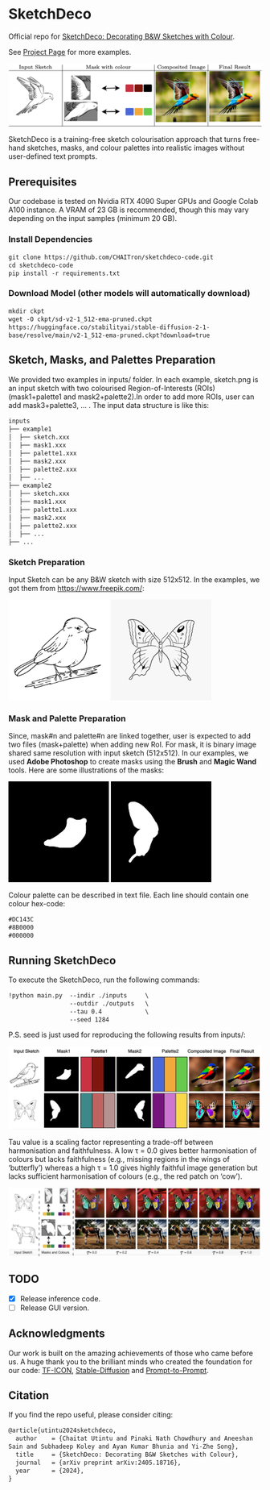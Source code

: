 # SketchDeco
Official repo for [SketchDeco: Decorating B&amp;W Sketches with Colour](https://arxiv.org/abs/2405.18716).

See [Project Page](https://chaitron.github.io/SketchDeco/) for more examples.

![Concept of SketchDeco](assets/sample.png "Concept of SketchDeco")

SketchDeco is a training-free sketch colourisation approach that turns free-hand sketches, masks, and colour palettes into realistic images without user-defined text prompts.

## Prerequisites

Our codebase is tested on Nvidia RTX 4090 Super GPUs and Google Colab A100 instance. A VRAM of 23 GB is recommended, though this may vary depending on the input samples (minimum 20 GB).

### Install Dependencies

```
git clone https://github.com/CHAITron/sketchdeco-code.git
cd sketchdeco-code
pip install -r requirements.txt
```
### Download Model (other models will automatically download)

```
mkdir ckpt
wget -O ckpt/sd-v2-1_512-ema-pruned.ckpt https://huggingface.co/stabilityai/stable-diffusion-2-1-base/resolve/main/v2-1_512-ema-pruned.ckpt?download=true
```

## Sketch, Masks, and Palettes Preparation
We provided two examples in inputs/ folder. In each example, sketch.png is an input sketch with two colourised Region-of-Interests (ROIs) (mask1+palette1 and mask2+palette2).In order to add more ROIs, user can add mask3+palette3, ... . The input data structure is like this:
```
inputs
├── example1
│  ├── sketch.xxx
│  ├── mask1.xxx
│  ├── palette1.xxx
│  ├── mask2.xxx
│  ├── palette2.xxx
│  ├── ...
├── example2
│  ├── sketch.xxx
│  ├── mask1.xxx
│  ├── palette1.xxx
│  ├── mask2.xxx
│  ├── palette2.xxx
│  ├── ...
├── ...
```

### Sketch Preparation
Input Sketch can be any B&W sketch with size 512x512. In the examples, we got them from https://www.freepik.com/:

<img src="inputs/example1/sketch.png" alt="drawing" width="200"/> <img src="inputs/example2/sketch.png" alt="drawing" width="200"/>

### Mask and Palette Preparation
Since, mask#n and palette#n are linked together, user is expected to add two files (mask+palette) when adding new RoI. For mask, it is binary image shared same resolution with input sketch (512x512).  In our examples, we used **Adobe Photoshop** to create masks using the **Brush** and **Magic Wand** tools. Here are some illustrations of the masks:

<img src="inputs/example1/mask1.png" alt="drawing" width="200"/> <img src="inputs/example2/mask1.png" alt="drawing" width="200"/>

Colour palette can be described in text file. Each line should contain one colour hex-code:

```
#DC143C
#8B0000
#000000
```

## Running SketchDeco
To execute the SketchDeco, run the following commands:
```
!python main.py  --indir ./inputs     \
                 --outdir ./outputs   \
                 --tau 0.4            \
                 --seed 1284                             
```
P.S. seed is just used for reproducing the following results from inputs/:

![example](assets/example.png "Example results")

Tau value is a scaling factor representing a trade-off between harmonisation and faithfulness. A low τ = 0.0 gives better harmonisation of colours but lacks faithfulness (e.g., missing regions in the wings of ‘butterfly’) whereas a high τ = 1.0 gives highly faithful image generation but lacks sufficient harmonisation of colours (e.g., the red patch on ‘cow’).

![Tau value](assets/tau.png "Scaling factor")

## TODO

- [x] Release inference code.
- [ ] Release GUI version.

## Acknowledgments
Our work is built on the amazing achievements of those who came before us. A huge thank you to the brilliant minds who created the foundation for our code: 
[TF-ICON](https://github.com/Shilin-LU/TF-ICON), [Stable-Diffusion](https://github.com/Stability-AI/stablediffusion) and [Prompt-to-Prompt](https://github.com/google/prompt-to-prompt). 


## Citation
If you find the repo useful, please consider citing:
```
@article{utintu2024sketchdeco,
  author    = {Chaitat Utintu and Pinaki Nath Chowdhury and Aneeshan Sain and Subhadeep Koley and Ayan Kumar Bhunia and Yi-Zhe Song},
  title     = {SketchDeco: Decorating B&W Sketches with Colour},
  journal   = {arXiv preprint arXiv:2405.18716},
  year      = {2024},
}
```

